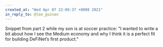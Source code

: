 ```yaml
---
created_at: "Wed Apr 07 22:09:37 +0000 2021"
in_reply_to: @leo_guinan
---
```


Snippet from part 2 while my son is at soccer practice:
"I wanted to write a bit about how I see the Medium economy and why I think it is a perfect fit for building DeFiNet’s first product."